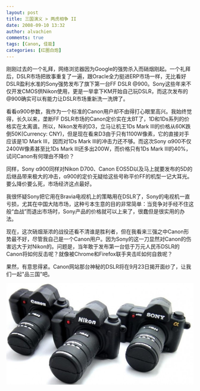 ```yaml
---
layout: post
title: 三国演义 > 两虎相争 II
date: 2008-09-10 13:32
author: alvachien
comments: true
tags: [Canon, 佳能]
categories: [红圈白炮]
---
```

刚刚过去的一个礼拜，网络浏览器因为Google的强势杀入而硝烟刚起。一个礼拜后，DSLR市场把故事重复了一遍，跟Oracle全力挺进ERP市场一样，无比看好DSLR盈利水准的Sony强势发布了旗下第一台FF DSLR @900。Sony这些年来不仅开发CMOS供Nikon使用，更是一举拿下KM开始自己玩DSLR，而这次发布的@900确实可以有能力让DSLR市场重新洗一洗牌了。
 
看看α900参数，我作为一个标准的Canon用户却不由得打心眼里高兴。我始终觉得，长久以来，垄断FF DSLR市场的Canon定价实在太BT了，1D和1Ds系列的价格实在太离谱。所以，Nikon发布的D3，立马让机王1Ds Mark III的价格从60K跌倒50K(Currency: CNY)，但是现在看来D3由于只有1100W像素，它的直接对手应该是1D Mark III，因而对1Ds Mark III的冲击力还不够。而这次Sony α900不仅2400W像素甚至比1Ds Mark III还多出200W，而价格只有1Ds Mark III的40%，试问Canon有何理由不降价？
 
同样，Sony α900同样对Nikon D700、Canon EOS5D以及马上就要发布的5D的后继品带来极大的冲击，α900的定价无疑给这些号称平价FF的机型一记大耳光。要么降价要么死，市场经济这点最好。
 
我很怀疑Sony把它用在Bravia电视机上的策略用在DSLR了，Sony的电视机一直亏损，尤其在中国大陆市场，这种亏本生意的目的非常简单：当竞争对手经不住这般“血战”而退出市场时，Sony产品的价格就可以上来了，很蠢但是很实用的办法。
 
现在，这次硝烟渐浓的战役还看不清谁是胜利者，但在我看来三强之中Canon形势最不好，尽管我自己是一个Canon用户。因为Sony的这一刀显然对Canon的伤害远大于对Nikon的。问题是，当年敢于发布第一台低于万元人民币DSLR的Canon将如何反击呢？就像被Chrome和Firefox联手夹击IE如何自救呢？
 
果然，有意思得紧。Canon网站那台神秘的DSLR将在9月23日揭开面纱了，让我们一起"品三国"吧。


![Img](/assets/uploads/2008/09/canon-nikon-sony-dslr-cameras.jpg)

